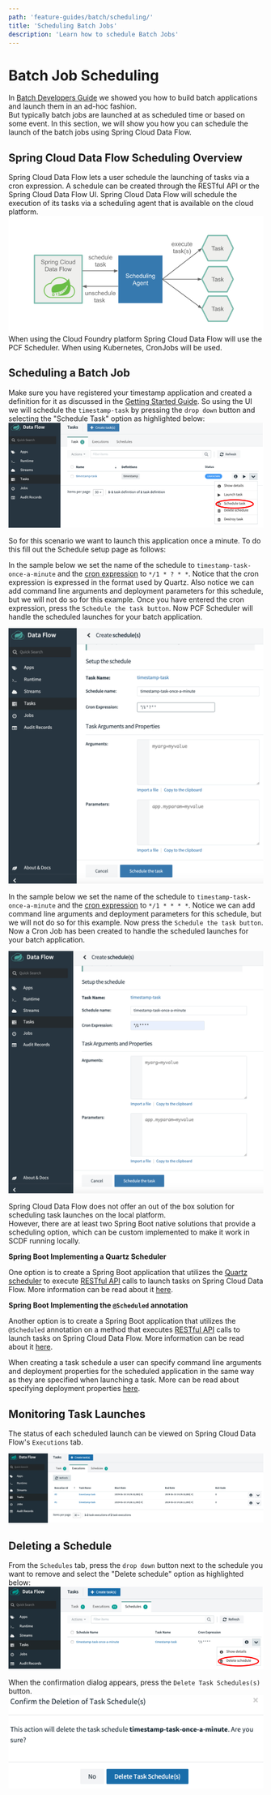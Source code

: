 ```yaml
---
path: 'feature-guides/batch/scheduling/'
title: 'Scheduling Batch Jobs'
description: 'Learn how to schedule Batch Jobs'
---
```


# Batch Job Scheduling

In [Batch Developers Guide](%currentPath%/batch-developer-guides/) we showed you how to build batch applications and launch them in an ad-hoc fashion.  
But typically batch jobs are launched at as scheduled time or based on some event.
In this section, we will show you how you can schedule the launch of the batch jobs using Spring Cloud Data Flow.

## Spring Cloud Data Flow Scheduling Overview

Spring Cloud Data Flow lets a user schedule the launching of tasks via a cron expression. A schedule can be created through the RESTful API or the Spring Cloud Data Flow UI.
Spring Cloud Data Flow will schedule the execution of its tasks via a scheduling agent that is available on the cloud platform.
![Scheduling Architecture](images/SCDF-scheduling-architecture.png)
When using the Cloud Foundry platform Spring Cloud Data Flow will use the PCF Scheduler.
When using Kubernetes, CronJobs will be used.

## Scheduling a Batch Job

Make sure you have registered your timestamp application and created a definition for it as discussed in the [Getting Started Guide](%currentPath%/batch-developer-guides/getting-started/).
So using the UI we will schedule the `timestamp-task` by pressing the `drop down` button and selecting the "Schedule Task" option as highlighted below:
![Create Schedule](images/SCDF-schedule-timestamp.png)

So for this scenario we want to launch this application once a minute. To do this fill out the Schedule setup page as follows:

<!--TABS-->

<!--CloudFoundry-->

In the sample below we set the name of the schedule to `timestamp-task-once-a-minute` and the [cron expression](https://docs.pivotal.io/pcf-scheduler/1-2/using-jobs.html#schedule-job) to `*/1 * ? * *`.
Notice that the cron expression is expressed in the format used by Quartz.
Also notice we can add command line arguments and deployment parameters for this schedule, but we will not do so for this example.
Once you have entered the cron expression, press the `Schedule the task button`. Now PCF Scheduler will handle the scheduled launches for your batch application.

![Schedule Batch App Cloud Foundry](images/SCDF-schedule-cloud-foundry.png)

<!--Kubernetes-->

In the sample below we set the name of the schedule to `timestamp-task-once-a-minute`
and the [cron expression](https://kubernetes.io/docs/concepts/workloads/controllers/cron-jobs/) to `*/1 * * * *`.
Notice we can add command line arguments and deployment parameters for this schedule, but we will not do so for this example.
Now press the `Schedule the task button`. Now a Cron Job has been created to handle the scheduled launches for your batch application.

![Schedule Batch App Kubernetes](images/SCDF-schedule-kubernetes.png)

<!--Local-->

Spring Cloud Data Flow does not offer an out of the box solution for scheduling task launches on the local platform.  
However, there are at least two Spring Boot native solutions that provide a scheduling option, which can be custom implemented to make it work in SCDF running locally.

**Spring Boot Implementing a Quartz Scheduler**

One option is to create a Spring Boot application that utilizes the [Quartz scheduler](http://www.quartz-scheduler.org/) to execute [RESTful API](https://docs.spring.io/spring-cloud-dataflow/docs/current/reference/htmlsingle/#api-guide-resources-task-executions) calls to launch tasks on Spring Cloud Data Flow.
More information can be read about it [here](https://docs.spring.io/spring-boot/docs/current/reference/html/spring-boot-features.html#boot-features-quartz).

**Spring Boot Implementing the `@Scheduled` annotation**

Another option is to create a Spring Boot application that utilizes the `@Scheduled` annotation on a method that executes [RESTful API](https://docs.spring.io/spring-cloud-dataflow/docs/current/reference/htmlsingle/#api-guide-resources-task-executions) calls to launch tasks on Spring Cloud Data Flow.
More information can be read about it [here](https://docs.spring.io/spring-boot/docs/current/reference/html/spring-boot-features.html#boot-features-task-execution-scheduling).

<!--END_TABS-->

When creating a task schedule a user can specify command line arguments and deployment properties for the scheduled application in the same way as they are specified when launching a task.
More can be read about specifying deployment properties [here](%currentPath%/feature-guides/batch/deployment-properties/).

## Monitoring Task Launches

The status of each scheduled launch can be viewed on Spring Cloud Data Flow's `Executions` tab.

![SCDF Scheduled Executions](images/SCDF-scheduled-executions.png)

## Deleting a Schedule

From the `Schedules` tab, press the `drop down` button next to the schedule you want to remove and select the "Delete schedule" option as highlighted below:
![Delete Schedule](images/SCDF-delete-schedule.png)

When the confirmation dialog appears, press the `Delete Task Schedules(s)` button.
![SCDF Confirm Schedule Delete](images/SCDF-confirm-schedule-delete.png)
